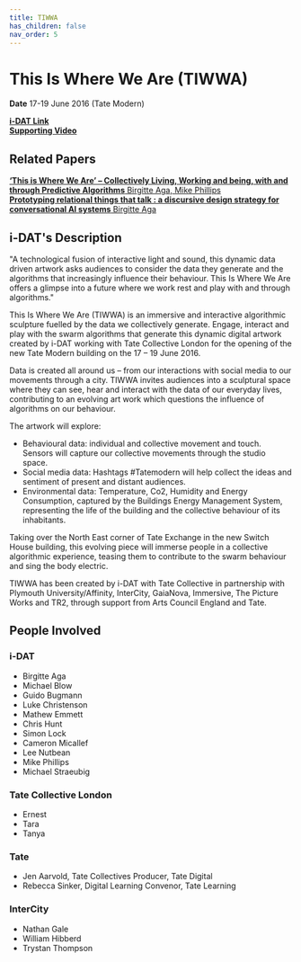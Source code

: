 ```yaml
---
title: TIWWA
has_children: false
nav_order: 5
---
```


# This Is Where We Are (TIWWA)

**Date** 17-19 June 2016 (Tate Modern)

**[i-DAT Link](http://quorum.i-dat.org/tiwwa/)**  
**[Supporting Video](https://www.youtube.com/watch?v=q6tNeNYg4mE)**

## Related Papers

[**‘This is Where We Are’ – Collectively Living, Working and being, with and through Predictive Algorithms** Birgitte Aga, Mike Phillips](https://scienceopen.com/document?vid=09c7137a-361b-4dc1-b9df-b18df06db75d)  
[**Prototyping relational things that talk : a discursive design strategy for conversational AI systems** Birgitte Aga](https://ethos.bl.uk/OrderDetails.do?did=1&uin=uk.bl.ethos.780891)

## i-DAT's Description

"A technological fusion of interactive light and sound, this dynamic data driven artwork asks audiences to consider the data they generate and the algorithms that increasingly influence their behaviour. This Is Where We Are offers a glimpse into a future where we work rest and play with and through algorithms."

This Is Where We Are (TIWWA) is an immersive and interactive algorithmic sculpture fuelled by the data we collectively generate. Engage, interact and play with the swarm algorithms that generate this dynamic digital artwork created by i-DAT working with Tate Collective London for the opening of the new Tate Modern building on the 17 – 19 June 2016.

Data is created all around us – from our interactions with social media to our movements through a city. TIWWA invites audiences into a sculptural space where they can see, hear and interact with the data of our everyday lives, contributing to an evolving art work which questions the influence of algorithms on our behaviour.

The artwork will explore:

- Behavioural data: individual and collective movement and touch. Sensors will capture our collective movements through the studio space.
- Social media data: Hashtags #Tatemodern will help collect the ideas and sentiment of present and distant audiences.
- Environmental data: Temperature, Co2, Humidity and Energy Consumption, captured by the Buildings Energy Management System, representing the life of the building and the collective behaviour of its inhabitants.

Taking over the North East corner of Tate Exchange in the new Switch House building, this evolving piece will immerse people in a collective algorithmic experience, teasing them to contribute to the swarm behaviour and sing the body electric.

TIWWA has been created by i-DAT with Tate Collective in partnership with Plymouth University/Affinity, InterCity, GaiaNova, Immersive, The Picture Works and TR2, through support from Arts Council England and Tate.

## People Involved

### i-DAT

- Birgitte Aga
- Michael Blow
- Guido Bugmann
- Luke Christenson
- Mathew Emmett
- Chris Hunt
- Simon Lock
- Cameron Micallef
- Lee Nutbean
- Mike Phillips
- Michael Straeubig

### Tate Collective London

- Ernest
- Tara
- Tanya

### Tate

- Jen Aarvold, Tate Collectives Producer, Tate Digital
- Rebecca Sinker, Digital Learning Convenor, Tate Learning

### InterCity

- Nathan Gale
- William Hibberd
- Trystan Thompson
